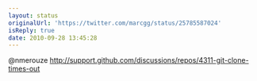```yaml
---
layout: status
originalUrl: 'https://twitter.com/marcgg/status/25785587024'
isReply: true
date: 2010-09-28 13:45:28
---
```


@nmerouze http://support.github.com/discussions/repos/4311-git-clone-times-out
